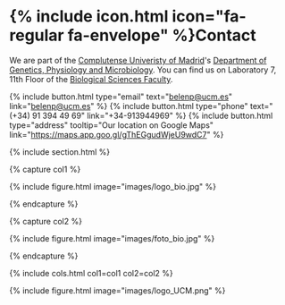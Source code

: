 # {% include icon.html icon="fa-regular fa-envelope" %}Contact

We are part of the [Complutense Univeristy of Madrid](https://www.ucm.es/)'s [Department of Genetics, Physiology and Microbiology](https://www.ucm.es/gfm/). You can find us on Laboratory 7, 11th Floor of the [Biological Sciences Faculty](https://biologicas.ucm.es/).

{%
  include button.html
  type="email"
  text="belenp@ucm.es"
  link="belenp@ucm.es"
%}
{%
  include button.html
  type="phone"
  text="(+34) 91 394 49 69"
  link="+34-913944969"
%}
{%
  include button.html
  type="address"
  tooltip="Our location on Google Maps"
  link="https://maps.app.goo.gl/gThEGgudWjeU9wdC7"
%}

{% include section.html %}

{% capture col1 %}

{%
  include figure.html
  image="images/logo_bio.jpg"
%}

{% endcapture %}

{% capture col2 %}

{%
  include figure.html
  image="images/foto_bio.jpg"
%}

{% endcapture %}

{% include cols.html col1=col1 col2=col2 %}

{%
  include figure.html
  image="images/logo_UCM.png"
%}
